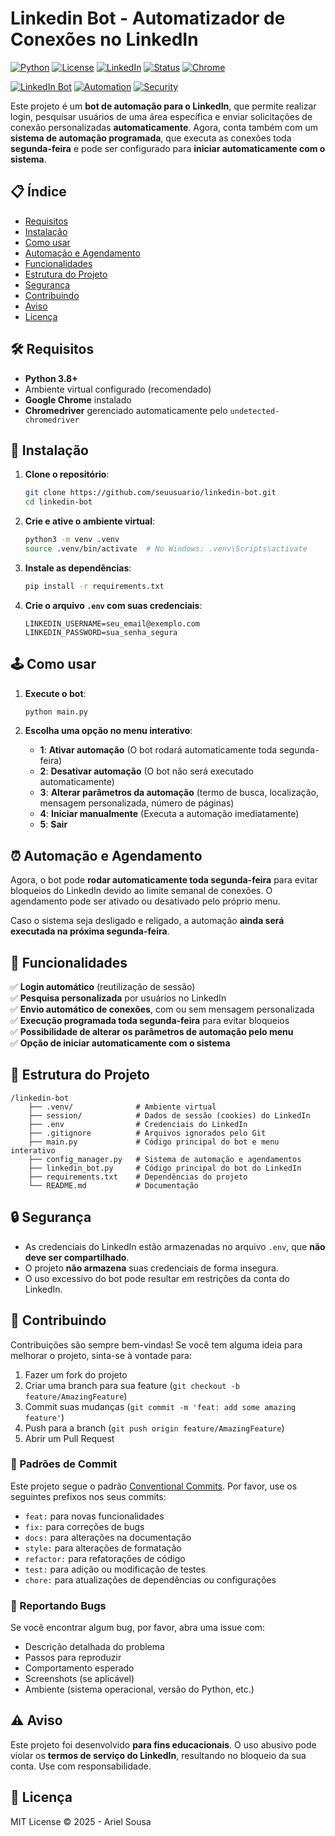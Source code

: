 # Linkedin Bot - Automatizador de Conexões no LinkedIn

[![Python](https://img.shields.io/badge/Python-3.8%2B-blue)](https://www.python.org/)
[![License](https://img.shields.io/badge/License-MIT-green.svg)](https://opensource.org/licenses/MIT)
[![LinkedIn](https://img.shields.io/badge/LinkedIn-Automation-orange)](https://www.linkedin.com/)
[![Status](https://img.shields.io/badge/Status-Active-brightgreen)](https://github.com/seuusuario/linkedin-bot)
[![Chrome](https://img.shields.io/badge/Chrome-Required-red)](https://www.google.com/chrome/)

[![LinkedIn Bot](https://img.shields.io/badge/LinkedIn%20Bot-Automation%20Tool-yellow)](https://github.com/seuusuario/linkedin-bot)
[![Automation](https://img.shields.io/badge/Automation-Scheduled-blueviolet)](https://github.com/seuusuario/linkedin-bot)
[![Security](https://img.shields.io/badge/Security-Safe-brightgreen)](https://github.com/seuusuario/linkedin-bot)

Este projeto é um **bot de automação para o LinkedIn**, que permite realizar login, pesquisar usuários de uma área específica e enviar solicitações de conexão personalizadas **automaticamente**. Agora, conta também com um **sistema de automação programada**, que executa as conexões toda **segunda-feira** e pode ser configurado para **iniciar automaticamente com o sistema**.


## 📋 Índice
- [Requisitos](#️-requisitos)
- [Instalação](#-instalação)
- [Como usar](#️-como-usar)
- [Automação e Agendamento](#-automação-e-agendamento)
- [Funcionalidades](#-funcionalidades)
- [Estrutura do Projeto](#-estrutura-do-projeto)
- [Segurança](#-segurança)
- [Contribuindo](#-contribuindo)
- [Aviso](#️-aviso)
- [Licença](#-licença)

## 🛠️ **Requisitos**

- **Python 3.8+**
- Ambiente virtual configurado (recomendado)
- **Google Chrome** instalado
- **Chromedriver** gerenciado automaticamente pelo `undetected-chromedriver`

## 🔦 **Instalação**

1. **Clone o repositório**:

   ```bash
   git clone https://github.com/seuusuario/linkedin-bot.git
   cd linkedin-bot
   ```

2. **Crie e ative o ambiente virtual**:

   ```bash
   python3 -m venv .venv
   source .venv/bin/activate  # No Windows: .venv\Scripts\activate
   ```

3. **Instale as dependências**:

   ```bash
   pip install -r requirements.txt
   ```

4. **Crie o arquivo `.env` com suas credenciais**:

   ```plaintext
   LINKEDIN_USERNAME=seu_email@exemplo.com
   LINKEDIN_PASSWORD=sua_senha_segura
   ```

## 🕹️ **Como usar**

1. **Execute o bot**:

   ```bash
   python main.py
   ```

2. **Escolha uma opção no menu interativo**:

   - **1**: **Ativar automação** (O bot rodará automaticamente toda segunda-feira)
   - **2**: **Desativar automação** (O bot não será executado automaticamente)
   - **3**: **Alterar parâmetros da automação** (termo de busca, localização, mensagem personalizada, número de páginas)
   - **4**: **Iniciar manualmente** (Executa a automação imediatamente)
   - **5**: **Sair**

## ⏰ **Automação e Agendamento**

Agora, o bot pode **rodar automaticamente toda segunda-feira** para evitar bloqueios do LinkedIn devido ao limite semanal de conexões. O agendamento pode ser ativado ou desativado pelo próprio menu.

Caso o sistema seja desligado e religado, a automação **ainda será executada na próxima segunda-feira**.

## 🌟 **Funcionalidades**

✅ **Login automático** (reutilização de sessão)\
✅ **Pesquisa personalizada** por usuários no LinkedIn\
✅ **Envio automático de conexões**, com ou sem mensagem personalizada\
✅ **Execução programada toda segunda-feira** para evitar bloqueios\
✅ **Possibilidade de alterar os parâmetros de automação pelo menu**\
✅ **Opção de iniciar automaticamente com o sistema**

## 📂 **Estrutura do Projeto**

```
/linkedin-bot
    ├── .venv/              # Ambiente virtual
    ├── session/            # Dados de sessão (cookies) do LinkedIn
    ├── .env                # Credenciais do LinkedIn
    ├── .gitignore          # Arquivos ignorados pelo Git
    ├── main.py             # Código principal do bot e menu interativo
    ├── config_manager.py   # Sistema de automação e agendamentos
    ├── linkedin_bot.py     # Código principal do bot do LinkedIn
    ├── requirements.txt    # Dependências do projeto
    └── README.md           # Documentação
```

## 🔒 **Segurança**

- As credenciais do LinkedIn estão armazenadas no arquivo `.env`, que **não deve ser compartilhado**.
- O projeto **não armazena** suas credenciais de forma insegura.
- O uso excessivo do bot pode resultar em restrições da conta do LinkedIn.

## 🤝 **Contribuindo**

Contribuições são sempre bem-vindas! Se você tem alguma ideia para melhorar o projeto, sinta-se à vontade para:

1. Fazer um fork do projeto
2. Criar uma branch para sua feature (`git checkout -b feature/AmazingFeature`)
3. Commit suas mudanças (`git commit -m 'feat: add some amazing feature'`)
4. Push para a branch (`git push origin feature/AmazingFeature`)
5. Abrir um Pull Request

### 📝 Padrões de Commit

Este projeto segue o padrão [Conventional Commits](https://www.conventionalcommits.org/). Por favor, use os seguintes prefixos nos seus commits:

- `feat:` para novas funcionalidades
- `fix:` para correções de bugs
- `docs:` para alterações na documentação
- `style:` para alterações de formatação
- `refactor:` para refatorações de código
- `test:` para adição ou modificação de testes
- `chore:` para atualizações de dependências ou configurações

### 🐛 Reportando Bugs

Se você encontrar algum bug, por favor, abra uma issue com:
- Descrição detalhada do problema
- Passos para reproduzir
- Comportamento esperado
- Screenshots (se aplicável)
- Ambiente (sistema operacional, versão do Python, etc.)

## ⚠️ **Aviso**

Este projeto foi desenvolvido **para fins educacionais**. O uso abusivo pode violar os **termos de serviço do LinkedIn**, resultando no bloqueio da sua conta. Use com responsabilidade.

## 🐜 **Licença**

MIT License © 2025 - Ariel Sousa
